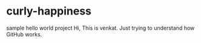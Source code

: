 # curly-happiness
sample hello world project
Hi, This is venkat. Just trying to understand how GitHub works.
